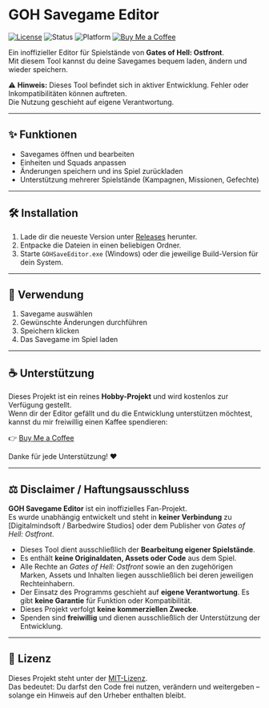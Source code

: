 # GOH Savegame Editor

[![License](https://img.shields.io/badge/License-MIT-blue.svg)](LICENSE)
![Status](https://img.shields.io/badge/status-active-success.svg)
![Platform](https://img.shields.io/badge/platform-Windows%20%7C%20Linux%20%7C%20MacOS-lightgrey.svg)
[![Buy Me a Coffee](https://img.shields.io/badge/☕-Buy%20me%20a%20coffee-orange.svg)](https://www.buymeacoffee.com/deinname)

Ein inoffizieller Editor für Spielstände von **Gates of Hell: Ostfront**.  
Mit diesem Tool kannst du deine Savegames bequem laden, ändern und wieder speichern.  

⚠️ **Hinweis:** Dieses Tool befindet sich in aktiver Entwicklung. Fehler oder Inkompatibilitäten können auftreten.  
Die Nutzung geschieht auf eigene Verantwortung.

---

## ✨ Funktionen
- Savegames öffnen und bearbeiten  
- Einheiten und Squads anpassen  
- Änderungen speichern und ins Spiel zurückladen  
- Unterstützung mehrerer Spielstände (Kampagnen, Missionen, Gefechte)  

---

## 🛠️ Installation
1. Lade dir die neueste Version unter [Releases](../../releases) herunter.  
2. Entpacke die Dateien in einen beliebigen Ordner.  
3. Starte `GOHSaveEditor.exe` (Windows) oder die jeweilige Build-Version für dein System.  

---

## 🚀 Verwendung
1. Savegame auswählen  
2. Gewünschte Änderungen durchführen  
3. Speichern klicken  
4. Das Savegame im Spiel laden  

---

## ☕ Unterstützung
Dieses Projekt ist ein reines **Hobby-Projekt** und wird kostenlos zur Verfügung gestellt.  
Wenn dir der Editor gefällt und du die Entwicklung unterstützen möchtest, kannst du mir freiwillig einen Kaffee spendieren:

👉 [Buy Me a Coffee](https://www.buymeacoffee.com/deinname)  

Danke für jede Unterstützung! ❤️

---

## ⚖️ Disclaimer / Haftungsausschluss
**GOH Savegame Editor** ist ein inoffizielles Fan-Projekt.  
Es wurde unabhängig entwickelt und steht in **keiner Verbindung** zu [Digitalmindsoft / Barbedwire Studios] oder dem Publisher von *Gates of Hell: Ostfront*.  

- Dieses Tool dient ausschließlich der **Bearbeitung eigener Spielstände**.  
- Es enthält **keine Originaldaten, Assets oder Code** aus dem Spiel.  
- Alle Rechte an *Gates of Hell: Ostfront* sowie an den zugehörigen Marken, Assets und Inhalten liegen ausschließlich bei deren jeweiligen Rechteinhabern.  
- Der Einsatz des Programms geschieht auf **eigene Verantwortung**. Es gibt **keine Garantie** für Funktion oder Kompatibilität.  
- Dieses Projekt verfolgt **keine kommerziellen Zwecke**.  
- Spenden sind **freiwillig** und dienen ausschließlich der Unterstützung der Entwicklung.  

---

## 📜 Lizenz
Dieses Projekt steht unter der [MIT-Lizenz](LICENSE).  
Das bedeutet: Du darfst den Code frei nutzen, verändern und weitergeben – solange ein Hinweis auf den Urheber enthalten bleibt.
